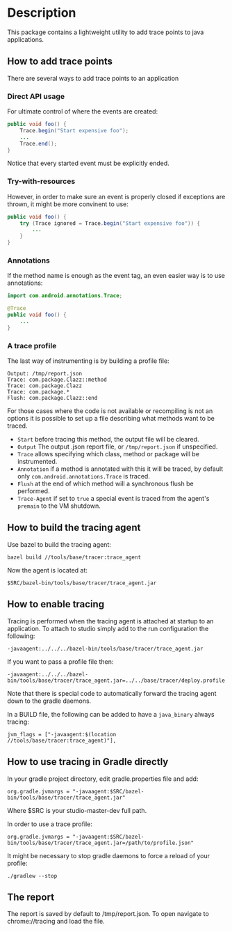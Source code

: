 # Description

This package contains a lightweight utility to add trace points to java applications.

## How to add trace points

There are several ways to add trace points to an application

### Direct API usage

For ultimate control of where the events are created:


```java
public void foo() {
    Trace.begin("Start expensive foo");
    ...
    Trace.end();
}
```

Notice that every started event must be explicitly ended.

### Try-with-resources

However, in order to make sure an event is properly closed if exceptions are thrown, it might be more convinent to use:

```java
public void foo() {
    try (Trace ignored = Trace.begin("Start expensive foo")) {
        ...
    }
}
```

### Annotations

If the method name is enough as the event tag, an even easier way is to use annotations:

```java
import com.android.annotations.Trace;

@Trace
public void foo() {
    ...
}
```

### A trace profile

The last way of instrumenting is by building a profile file:

```
Output: /tmp/report.json
Trace: com.package.Clazz::method
Trace: com.package.Clazz
Trace: com.package.*
Flush: com.package.Clazz::end
```

For those cases where the code is not available or recompiling is not an options it is possible to set up a file describing what methods want to be traced.

* ``Start`` before tracing this method, the output file will be cleared.
* ``Output`` The output .json report file, or ```/tmp/report.json``` if unspecified.
* ``Trace`` allows specifying which class, method or package will be instrumented.
* ``Annotation`` if a method is annotated with this it will be traced, by default only ```com.android.annotations.Trace``` is traced.
* ``Flush`` at the end of which method will a synchronous flush be performed.
* ``Trace-Agent`` if set to ```true``` a special event is traced from the agent's ```premain``` to the VM shutdown. 

## How to build the tracing agent

Use bazel to build the tracing agent:

```
bazel build //tools/base/tracer:trace_agent
```

Now the agent is located at:

```
$SRC/bazel-bin/tools/base/tracer/trace_agent.jar
```

## How to enable tracing

Tracing is performed when the tracing agent is attached at startup to an application.
To attach to studio simply add to the run configuration the following:

```
-javaagent:../../../bazel-bin/tools/base/tracer/trace_agent.jar
```

If you want to pass a profile file then:

```
-javaagent:../../../bazel-bin/tools/base/tracer/trace_agent.jar=../../base/tracer/deploy.profile
```

Note that there is special code to automatically forward the tracing agent down to the gradle daemons.

In a BUILD file, the following can be added to have a ``java_binary`` always tracing:

```
jvm_flags = ["-javaagent:$(location //tools/base/tracer:trace_agent)"],
```

## How to use tracing in Gradle directly

In your gradle project directory, edit gradle.properties file and add:

```
org.gradle.jvmargs = "-javaagent:$SRC/bazel-bin/tools/base/tracer/trace_agent.jar"
```

Where $SRC is your studio-master-dev full path.

In order to use a trace profile:

```
org.gradle.jvmargs = "-javaagent:$SRC/bazel-bin/tools/base/tracer/trace_agent.jar=/path/to/profile.json"
```

It might be necessary to stop gradle daemons to force a reload of your profile:

```
./gradlew --stop
```

## The report

The report is saved by default to /tmp/report.json. To open navigate to chrome://tracing and load the file.
